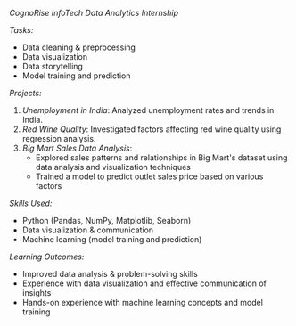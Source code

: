 
_CognoRise InfoTech Data Analytics Internship_

_Tasks:_

- Data cleaning & preprocessing
- Data visualization
- Data storytelling
- Model training and prediction

_Projects:_

1. _Unemployment in India_: Analyzed unemployment rates and trends in India.
2. _Red Wine Quality_: Investigated factors affecting red wine quality using regression analysis.
3. _Big Mart Sales Data Analysis_:
    - Explored sales patterns and relationships in Big Mart's dataset using data analysis and visualization techniques
    - Trained a model to predict outlet sales price based on various factors

_Skills Used:_

- Python (Pandas, NumPy, Matplotlib, Seaborn)
- Data visualization & communication
- Machine learning (model training and prediction)

_Learning Outcomes:_

- Improved data analysis & problem-solving skills
- Experience with data visualization and effective communication of insights
- Hands-on experience with machine learning concepts and model training

